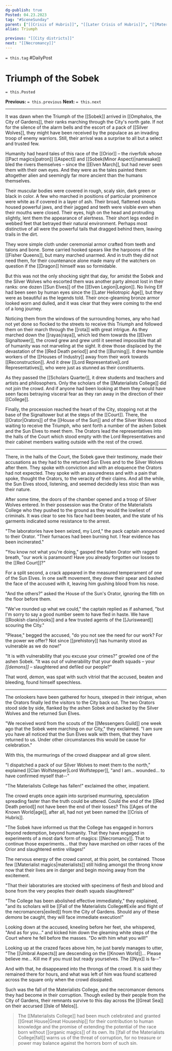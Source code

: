 ```yaml
---
dg-publish: true
Posted: 04.23.2023
tag: "#SceneSunday"
parent: ["[[Crisis of Hubris]]", "[[Later Crisis of Hubris]]", "[[Materialists College]]", "[[Sobek]]", "[[Fall of the Materialists College]]"]
alias: Triumph

previous: "[[City districts]]"
next: "[[Necromancy]]"
---
```

`= this.tag` #DailyPost 
# Triumph of the Sobek
`= this.Posted`

**Previous:** `= this.previous`
**Next:** `= this.next`

---

It was dawn when the Triumph of the [[Sobek]] arrived in [[Omphalos, the City of Gardens]], their ranks marching through the City's north gate. If not for the silence of the alarm bells and the escort of a pack of [[Silver Wolves]], they might have been received by the populace as an invading troop of enemy warriors. Still, their arrival was a surprise to all but a select and trusted few.

Humanity had heard tales of this race of the [[Orior]] – the riverfolk whose [[Pact magics|patron]] [[Aspect]] and [[Sobek(Minor Aspect)|namesake]] bled the rivers themselves – since the [[Elven March]], but had never seen them with their own eyes. And they were as the tales painted them: altogether alien and seemingly far more ancient than the humans themselves.

Their muscular bodies were covered in rough, scaly skin, dark green or black in color. A few who marched in positions of particular prominence were white as if covered in a layer of ash. Their broad, flattened snouts housed powerful jaws, and their jagged and teeth were visible even when their mouths were closed. Their eyes, high on the head and protruding slightly, lent them the appearance of alertness. Their short legs ended in webbed feet that betrayed their natural environment. Perhaps most distinctive of all were the powerful tails that dragged behind them, leaving trails in the dirt.

They wore simple cloth under ceremonial armor crafted from teeth and talons and bone. Some carried hooked spears like the harpoons of the [[Fisher Queens]], but many marched unarmed. And in truth they did not need them, for their countenance alone made many of the watchers on question if the [[Dragon]] himself was so formidable.

But this was not the only shocking sight that day, for amidst the Sobek and the Silver Wolves who escorted them was another party almost lost in their ranks: one dozen [[Sun Elves]] of the [[Elven Legion|Legion]]. No living Elf had been seen by human eyes since the [[Later Heliotropic Age]], but they were as beautiful as the legends told. Their once-gleaming bronze armor looked worn and dulled, and it was clear that they were coming to the end of a long journey.

Noticing them from the windows of the surrounding homes, any who had not yet done so flocked to the streets to receive this Triumph and followed them on their march through the [[rota]] with great intrigue. As they marched down the [[rayas|raya]], which led them towards the [[Elven Signaltower]], the crowd grew and grew until it seemed impossible that all of humanity was not marveling at the sight. It drew those displaced by the devastation of the [[Red Death period]] and the [[Burning]]. It drew humble workers of the [[Houses of Industry]] away from their work towards [[Reconstruction]]. And it drew [[Lord Representative|Lord Representatives]], who were just as stunned as their constituents.

As they passed the [[Scholars Quarter]], it drew students and teachers and artists and philosophers. Only the scholars of the [[Materialists College]] did not join the crowd. And if anyone had been looking at them they would have seen faces betraying visceral fear as they ran away in the direction of their [[College]].

Finally, the procession reached the heart of the City, stopping not at the base of the Signaltower but at the steps of the [[Court]]. There, the [[Orator|Orators]] of the [[House of the Sun]] and of the Silver Wolves stood waiting to receive the Triumph, who sent forth a number of the ashen Sobek and the Sun Elves to meet them. The Orators lead the representatives into the halls of the Court which stood empty with the Lord Representatives and their cabinet members waiting outside with the rest of the crowd.

---

There, in the halls of the Court, the Sobek gave their testimony, made their accusations as they had to the returned Sun Elves and to the Silver Wolves after them. They spoke with conviction and with an eloquence the Orators had not expected. They spoke with an assuredness and with a pain that spoke, thought the Orators, to the veracity of their claims. And all the while, the Sun Elves stood, listening, and seemed decidedly less stoic than was their nature.

After some time, the doors of the chamber opened and a troop of Silver Wolves entered. In their possession was the Orator of the Materialists College who they pushed to the ground as they would the lowliest of criminals. It was clear to see his face had been beaten, and the state of his garments indicated some resistance to the arrest.

"The laboratories have been seized, my Lord," the pack captain announced to their Orator. "Their furnaces had been burning hot. I fear evidence has been incinerated."

"You know not what you're doing," gasped the fallen Orator with ragged breath, "our work is paramount! Have you already forgotten our losses to the [[Red Court]]?"

For a split second, a crack appeared in the measured temperament of one of the Sun Elves. In one swift movement, they drew their spear and bashed the face of the accused with it, leaving him gushing blood from his nose.

"And the others?" asked the House of the Sun's Orator, ignoring the filth on the floor before them.

"We've rounded up what we could," the captain replied as if ashamed, "but I'm sorry to say a good number seem to have fled in haste. We have [[Rookish clans|rooks]] and a few trusted agents of the [[Jurisweard]] scouring the City."

"Please," begged the accused, "do you not see the need for our work? For the power we offer? Not since [[prehistory]] has humanity stood as vulnerable as we do now!"

"It is with vulnerability that you excuse your crimes?" growled one of the ashen Sobek. "It was out of vulnerability that your death squads – your *[[demons]]* – slaughtered and defiled our people?"

That word, *demon*, was spat with such vitriol that the accused, beaten and bleeding, found himself speechless.

---

The onlookers have been gathered for hours, steeped in their intrigue, when the Orators finally led the visitors to the City back out. The two Orators stood side by side, flanked by the ashen Sobek and backed by the Silver Wolves and the returned Sun Elves.

"We received word from the scouts of the [[Messengers Guild]] one week ago that the Sobek were marching on our City," they exclaimed. "I am sure you have all noticed that the Sun Elves walk with them, that they have returned to us. Under other circumstances this would be cause for celebration."

With this, the murmurings of the crowd disappear and all grow silent.

"I dispatched a pack of our Silver Wolves to meet them to the north," explained [[Clan Wolfstepper|Lord Wolfstepper]], "and I am... wounded... to have confirmed myself that--"

"The Materialists College has fallen!" exclaimed the other, impatient.

The crowd erupts once again into surprised murmuring, speculation spreading faster than the truth could be uttered. Could the end of the [[Red Death period]] not have been the end of their losses? This [[Ages of the Known World|age]], after all, had not yet been named the [[Crisis of Hubris]].

"The Sobek have informed us that the College has engaged in horrors beyond redemption, beyond humanity. That they have engaged in experiments of a most dark form of magics: [[Necromancy]]. That to continue those experiments... that they have marched on other races of the Orior and slaughtered entire villages!"

The nervous energy of the crowd cannot, at this point, be contained. Those few [[Materialist magics|materialists]] still hiding amongst the throng know now that their lives are in danger and begin moving away from the excitement.

"That their laboratories are stocked with specimens of flesh and blood and bone from the very peoples their death squads slaughtered!"

"The College has been abolished effective immediately," they explained, "and its scholars will be [[Fall of the Materialists College#Exile and flight of the necromancers|exiled]] from the City of Gardens. Should any of these *demons* be caught, they will face immediate execution!"

Looking down at the accused, kneeling before her feet, she whispered, "And as for you..." and kicked him down the gleaming white steps of the Court where he fell before the masses. "Do with him what you will!"

Looking up at the crazed faces above him, he just barely manages to utter, "The [[Umbral Aspects]] are descending on the [[Known World]]... Please believe me... Kill me if you must but ready yourselves. The [[Nyx]] is fa--"

And with that, he disappeared into the throngs of the crowd. It is said they remained there for hours, and what was left of him was found scattered across the square only when the crowd dissipated.

Such was the fall of the Materialists College, and the necromancer demons they had become in their corruption. Though exiled by their people from the City of Gardens, their remnants survive to this day across the [[Great Sea]] on their accursed [[Isle of Melos]].

> The [[Materialists College]] had been much celebrated and granted [[Great House|Great Houseship]] for their contribution to human knowledge and the promise of extending the potential of the race born without [[organic magics]] of its own. Its [[fall of the Materialists College|fall]] warns us of the threat of corruption, for no treasure or power may balance against the horrors born of such sin.